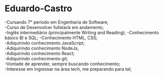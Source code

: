 # Eduardo-Castro

-Cursando 7° periodo em Engenharia de Software;</br>
-Curso de Desenvolcer fullstack em andamento;</br>
-Inglês intermediário (principalmente Writing and Reading);
-Conhecimento básico BI e SQL;
-Conhecimento HTML, CSS;</br>
-Adiquirindo conhecimento JavaScript;</br>
-Adiquirindo conhecimento NodeJs;</br>
-Adiquirindo conhecimento React;</br>
-Adiquirindo conhecimento git;</br>
-Vontade de aprender, sempre buscando conhecimento;</br>
-Interesse em ingressar na área tech, me preparando para tal;</br>
